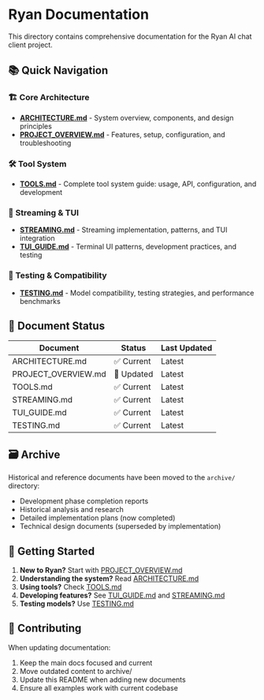 # Ryan Documentation

This directory contains comprehensive documentation for the Ryan AI chat client project.

## 📚 Quick Navigation

### 🏗️ Core Architecture
- **[ARCHITECTURE.md](ARCHITECTURE.md)** - System overview, components, and design principles
- **[PROJECT_OVERVIEW.md](PROJECT_OVERVIEW.md)** - Features, setup, configuration, and troubleshooting

### 🛠️ Tool System
- **[TOOLS.md](TOOLS.md)** - Complete tool system guide: usage, API, configuration, and development

### 🔄 Streaming & TUI
- **[STREAMING.md](STREAMING.md)** - Streaming implementation, patterns, and TUI integration
- **[TUI_GUIDE.md](TUI_GUIDE.md)** - Terminal UI patterns, development practices, and testing

### 🧪 Testing & Compatibility
- **[TESTING.md](TESTING.md)** - Model compatibility, testing strategies, and performance benchmarks

## 📖 Document Status

| Document | Status | Last Updated |
|----------|--------|--------------|
| ARCHITECTURE.md | ✅ Current | Latest |
| PROJECT_OVERVIEW.md | 🔄 Updated | Latest |
| TOOLS.md | ✅ Current | Latest |
| STREAMING.md | ✅ Current | Latest |
| TUI_GUIDE.md | ✅ Current | Latest |
| TESTING.md | ✅ Current | Latest |

## 🗃️ Archive

Historical and reference documents have been moved to the `archive/` directory:
- Development phase completion reports
- Historical analysis and research
- Detailed implementation plans (now completed)
- Technical design documents (superseded by implementation)

## 🚀 Getting Started

1. **New to Ryan?** Start with [PROJECT_OVERVIEW.md](PROJECT_OVERVIEW.md)
2. **Understanding the system?** Read [ARCHITECTURE.md](ARCHITECTURE.md)
3. **Using tools?** Check [TOOLS.md](TOOLS.md)
4. **Developing features?** See [TUI_GUIDE.md](TUI_GUIDE.md) and [STREAMING.md](STREAMING.md)
5. **Testing models?** Use [TESTING.md](TESTING.md)

## 🤝 Contributing

When updating documentation:
1. Keep the main docs focused and current
2. Move outdated content to archive/
3. Update this README when adding new documents
4. Ensure all examples work with current codebase